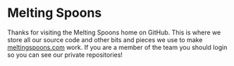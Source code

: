 # Melting Spoons

Thanks for visiting the Melting Spoons home on GitHub. This is where we store all our source code and other bits and pieces we use to make [meltingspoons.com](https://meltingspoons.com) work. If you are a member of the team you should login so you can see our private repositories!
